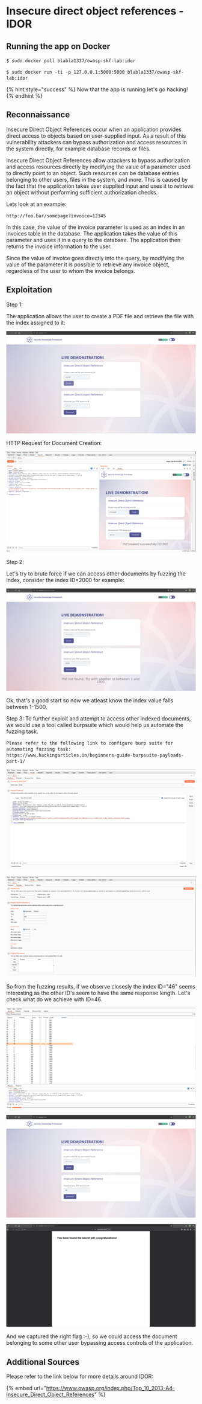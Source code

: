 # Insecure direct object references - IDOR

## Running the app on Docker

```
$ sudo docker pull blabla1337/owasp-skf-lab:idor
```

```
$ sudo docker run -ti -p 127.0.0.1:5000:5000 blabla1337/owasp-skf-lab:idor
```

{% hint style="success" %}
Now that the app is running let's go hacking!
{% endhint %}

## Reconnaissance

Insecure Direct Object References occur when an application provides direct access to objects based on user-supplied input. As a result of this vulnerability attackers can bypass authorization and access resources in the system directly, for example database records or files.

Insecure Direct Object References allow attackers to bypass authorization and access resources directly by modifying the value of a parameter used to directly point to an object. Such resources can be database entries belonging to other users, files in the system, and more. This is caused by the fact that the application takes user supplied input and uses it to retrieve an object without performing sufficient authorization checks.

Lets look at an example:

```
http://foo.bar/somepage?invoice=12345
```

In this case, the value of the invoice parameter is used as an index in an invoices table in the database. The application takes the value of this parameter and uses it in a query to the database. The application then returns the invoice information to the user.

Since the value of invoice goes directly into the query, by modifying the value of the parameter it is possible to retrieve any invoice object, regardless of the user to whom the invoice belongs.

## Exploitation

Step 1:

The application allows the user to create a PDF file and retrieve the file with the index assigned to it:

![](https://raw.githubusercontent.com/blabla1337/skf-labs/master/.gitbook/assets/python/IDOR/1.png)

HTTP Request for Document Creation:

![](https://raw.githubusercontent.com/blabla1337/skf-labs/master/.gitbook/assets/python/IDOR/2.png)

Step 2:

Let's try to brute force if we can access other documents by fuzzing the index, consider the index ID=2000 for example:

![](https://raw.githubusercontent.com/blabla1337/skf-labs/master/.gitbook/assets/python/IDOR/3.png)

Ok, that's a good start so now we atleast know the index value falls between 1-1500.

Step 3: To further exploit and attempt to access other indexed documents, we would use a tool called burpsuite which would help us automate the fuzzing task.

```
Please refer to the following link to configure burp suite for automating fuzzing task:
https://www.hackingarticles.in/beginners-guide-burpsuite-payloads-part-1/
```

![](https://raw.githubusercontent.com/blabla1337/skf-labs/master/.gitbook/assets/python/IDOR/4.png)

![](https://raw.githubusercontent.com/blabla1337/skf-labs/master/.gitbook/assets/python/IDOR/5.png)

So from the fuzzing results, if we observe closesly the index ID="46" seems interesting as the other ID's seem to have the same response length. Let's check what do we achieve with ID=46.

![](https://raw.githubusercontent.com/blabla1337/skf-labs/master/.gitbook/assets/python/IDOR/6.png)

![](https://raw.githubusercontent.com/blabla1337/skf-labs/master/.gitbook/assets/python/IDOR/7.png)

![](https://raw.githubusercontent.com/blabla1337/skf-labs/master/.gitbook/assets/python/IDOR/8.png)

And we captured the right flag :-), so we could access the document belonging to some other user bypassing access controls of the application.

## Additional Sources

Please refer to the link below for more details around IDOR:

{% embed url="https://www.owasp.org/index.php/Top_10_2013-A4-Insecure_Direct_Object_References" %}
